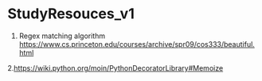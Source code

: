 # StudyResouces_v1

1. Regex matching algorithm   
https://www.cs.princeton.edu/courses/archive/spr09/cos333/beautiful.html    

2.https://wiki.python.org/moin/PythonDecoratorLibrary#Memoize

